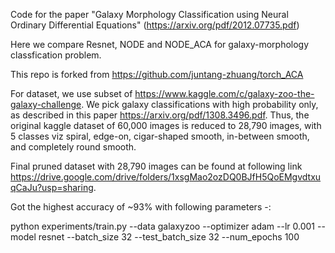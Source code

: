 Code for the paper "Galaxy Morphology Classification using Neural Ordinary Differential Equations" (https://arxiv.org/pdf/2012.07735.pdf)

Here we compare Resnet, NODE and NODE_ACA for galaxy-morphology classfication problem.

This repo is forked from https://github.com/juntang-zhuang/torch_ACA

For dataset, we use subset of https://www.kaggle.com/c/galaxy-zoo-the-galaxy-challenge. We pick galaxy classifications with high probability only, as described in this paper https://arxiv.org/pdf/1308.3496.pdf. Thus, the original kaggle dataset of 60,000 images is reduced to 28,790 images, with 5 classes viz spiral, edge-on, cigar-shaped smooth, in-between smooth, and completely round smooth.

Final pruned dataset with 28,790 images can be found at following link https://drive.google.com/drive/folders/1xsgMao2ozDQ0BJfH5QoEMgvdtxuqCaJu?usp=sharing.

Got the highest accuracy of ~93% with following parameters -:

python experiments/train.py  --data galaxyzoo --optimizer adam --lr 0.001  --model resnet  --batch_size 32 --test_batch_size 32 --num_epochs 100







